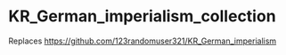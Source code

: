 # KR_German_imperialism_collection

Replaces <https://github.com/123randomuser321/KR_German_imperialism>
